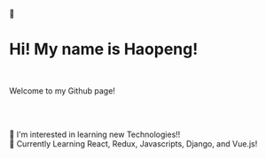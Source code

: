 :wave: <h1> Hi! My name is Haopeng! </h1> <br/>

Welcome to my Github page! <br/>

<br/>
<br/>

👀 I'm interested in learning new Technologies!! <br/>
👀 Currently Learning React, Redux, Javascripts, Django, and Vue.js! <br/>



